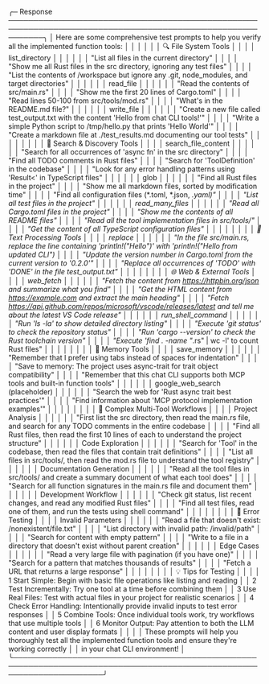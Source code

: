 ╭─ Response ───────────────────────────────────────────────────────────────────────────────────────────────────────────╮
│ Here are some comprehensive test prompts to help you verify all the implemented function tools:                      │
│                                                                                                                      │
│                                                                                                                      │
│                                                 🔍 File System Tools                                                 │
│                                                                                                                      │
│                                                    list_directory                                                    │
│                                                                                                                      │
│                                                                                                                      │
│  "List all files in the current directory"                                                                           │
│                                                                                                                      │
│  "Show me all Rust files in the src directory, ignoring any test files"                                              │
│                                                                                                                      │
│  "List the contents of /workspace but ignore any .git, node_modules, and target directories"                         │
│                                                                                                                      │
│                                                                                                                      │
│                                                      read_file                                                       │
│                                                                                                                      │
│                                                                                                                      │
│  "Read the contents of src/main.rs"                                                                                  │
│                                                                                                                      │
│  "Show me the first 20 lines of Cargo.toml"                                                                          │
│                                                                                                                      │
│  "Read lines 50-100 from src/tools/mod.rs"                                                                           │
│                                                                                                                      │
│  "What's in the README.md file?"                                                                                     │
│                                                                                                                      │
│                                                                                                                      │
│                                                      write_file                                                      │
│                                                                                                                      │
│                                                                                                                      │
│  "Create a new file called test_output.txt with the content 'Hello from chat CLI tools!'"                            │
│                                                                                                                      │
│  "Write a simple Python script to /tmp/hello.py that prints 'Hello World'"                                           │
│                                                                                                                      │
│  "Create a markdown file at ./test_results.md documenting our tool tests"                                            │
│                                                                                                                      │
│                                                                                                                      │
│                                                                                                                      │
│                                             🔎 Search & Discovery Tools                                              │
│                                                                                                                      │
│                                                 search_file_content                                                  │
│                                                                                                                      │
│                                                                                                                      │
│  "Search for all occurrences of 'async fn' in the src directory"                                                     │
│                                                                                                                      │
│  "Find all TODO comments in Rust files"                                                                              │
│                                                                                                                      │
│  "Search for 'ToolDefinition' in the codebase"                                                                       │
│                                                                                                                      │
│  "Look for any error handling patterns using 'Result<' in TypeScript files"                                          │
│                                                                                                                      │
│                                                                                                                      │
│                                                         glob                                                         │
│                                                                                                                      │
│                                                                                                                      │
│  "Find all Rust files in the project"                                                                                │
│                                                                                                                      │
│  "Show me all markdown files, sorted by modification time"                                                           │
│                                                                                                                      │
│  "Find all configuration files (*.toml, *.json, *.yaml)"                                                             │
│                                                                                                                      │
│  "List all test files in the project"                                                                                │
│                                                                                                                      │
│                                                                                                                      │
│                                                   read_many_files                                                    │
│                                                                                                                      │
│                                                                                                                      │
│  "Read all Cargo.toml files in the project"                                                                          │
│                                                                                                                      │
│  "Show me the contents of all README files"                                                                          │
│                                                                                                                      │
│  "Read all the tool implementation files in src/tools/"                                                              │
│                                                                                                                      │
│  "Get the content of all TypeScript configuration files"                                                             │
│                                                                                                                      │
│                                                                                                                      │
│                                                                                                                      │
│                                               🔧 Text Processing Tools                                               │
│                                                                                                                      │
│                                                       replace                                                        │
│                                                                                                                      │
│                                                                                                                      │
│  "In the file src/main.rs, replace the line containing 'println!("Hello")' with 'println!("Hello from updated CLI")  │
│                                                                                                                      │
│  "Update the version number in Cargo.toml from the current version to '0.2.0'"                                       │
│                                                                                                                      │
│  "Replace all occurrences of 'TODO' with 'DONE' in the file test_output.txt"                                         │
│                                                                                                                      │
│                                                                                                                      │
│                                                                                                                      │
│                                               🌐 Web & External Tools                                                │
│                                                                                                                      │
│                                                      web_fetch                                                       │
│                                                                                                                      │
│                                                                                                                      │
│  "Fetch the content from https://httpbin.org/json and summarize what you find"                                       │
│                                                                                                                      │
│  "Get the HTML content from https://example.com and extract the main heading"                                        │
│                                                                                                                      │
│  "Fetch https://api.github.com/repos/microsoft/vscode/releases/latest and tell me about the latest VS Code release"  │
│                                                                                                                      │
│                                                                                                                      │
│                                                  run_shell_command                                                   │
│                                                                                                                      │
│                                                                                                                      │
│  "Run 'ls -la' to show detailed directory listing"                                                                   │
│                                                                                                                      │
│  "Execute 'git status' to check the repository status"                                                               │
│                                                                                                                      │
│  "Run 'cargo --version' to check the Rust toolchain version"                                                         │
│                                                                                                                      │
│  "Execute 'find . -name "*.rs" | wc -l' to count Rust files"                                                         │
│                                                                                                                      │
│                                                                                                                      │
│                                                                                                                      │
│                                                   💾 Memory Tools                                                    │
│                                                                                                                      │
│                                                     save_memory                                                      │
│                                                                                                                      │
│                                                                                                                      │
│  "Remember that I prefer using tabs instead of spaces for indentation"                                               │
│                                                                                                                      │
│  "Save to memory: The project uses async-trait for trait object compatibility"                                       │
│                                                                                                                      │
│  "Remember that this chat CLI supports both MCP tools and built-in function tools"                                   │
│                                                                                                                      │
│                                                                                                                      │
│                                           google_web_search (placeholder)                                            │
│                                                                                                                      │
│                                                                                                                      │
│  "Search the web for 'Rust async trait best practices'"                                                              │
│                                                                                                                      │
│  "Find information about 'MCP protocol implementation examples'"                                                     │
│                                                                                                                      │
│                                                                                                                      │
│                                                                                                                      │
│                                           🧪 Complex Multi-Tool Workflows                                            │
│                                                                                                                      │
│                                                   Project Analysis                                                   │
│                                                                                                                      │
│                                                                                                                      │
│  "First list the src directory, then read the main.rs file, and search for any TODO comments in the entire codebase  │
│                                                                                                                      │
│  "Find all Rust files, then read the first 10 lines of each to understand the project structure"                     │
│                                                                                                                      │
│                                                                                                                      │
│                                                   Code Exploration                                                   │
│                                                                                                                      │
│                                                                                                                      │
│  "Search for 'Tool' in the codebase, then read the files that contain trait definitions"                             │
│                                                                                                                      │
│  "List all files in src/tools/, then read the mod.rs file to understand the tool registry"                           │
│                                                                                                                      │
│                                                                                                                      │
│                                               Documentation Generation                                               │
│                                                                                                                      │
│                                                                                                                      │
│  "Read all the tool files in src/tools/ and create a summary document of what each tool does"                        │
│                                                                                                                      │
│  "Search for all function signatures in the main.rs file and document them"                                          │
│                                                                                                                      │
│                                                                                                                      │
│                                                 Development Workflow                                                 │
│                                                                                                                      │
│                                                                                                                      │
│  "Check git status, list recent changes, and read any modified Rust files"                                           │
│                                                                                                                      │
│  "Find all test files, read one of them, and run the tests using shell command"                                      │
│                                                                                                                      │
│                                                                                                                      │
│                                                                                                                      │
│                                                   🎯 Error Testing                                                   │
│                                                                                                                      │
│                                                  Invalid Parameters                                                  │
│                                                                                                                      │
│                                                                                                                      │
│  "Read a file that doesn't exist: /nonexistent/file.txt"                                                             │
│                                                                                                                      │
│  "List directory with invalid path: /invalid/path"                                                                   │
│                                                                                                                      │
│  "Search for content with empty pattern"                                                                             │
│                                                                                                                      │
│  "Write to a file in a directory that doesn't exist without parent creation"                                         │
│                                                                                                                      │
│                                                                                                                      │
│                                                      Edge Cases                                                      │
│                                                                                                                      │
│                                                                                                                      │
│  "Read a very large file with pagination (if you have one)"                                                          │
│                                                                                                                      │
│  "Search for a pattern that matches thousands of results"                                                            │
│                                                                                                                      │
│  "Fetch a URL that returns a large response"                                                                         │
│                                                                                                                      │
│                                                                                                                      │
│                                                                                                                      │
│                                                 💡 Tips for Testing                                                  │
│                                                                                                                      │
│  1 Start Simple: Begin with basic file operations like listing and reading                                           │
│  2 Test Incrementally: Try one tool at a time before combining them                                                  │
│  3 Use Real Files: Test with actual files in your project for realistic scenarios                                    │
│  4 Check Error Handling: Intentionally provide invalid inputs to test error responses                                │
│  5 Combine Tools: Once individual tools work, try workflows that use multiple tools                                  │
│  6 Monitor Output: Pay attention to both the LLM content and user display formats                                    │
│                                                                                                                      │
│ These prompts will help you thoroughly test all the implemented function tools and ensure they're working correctly  │
│ in your chat CLI environment!                                                                                        │
╰──────────────────────────────────────────────────────────────────────────────────────────────────────────────────────╯